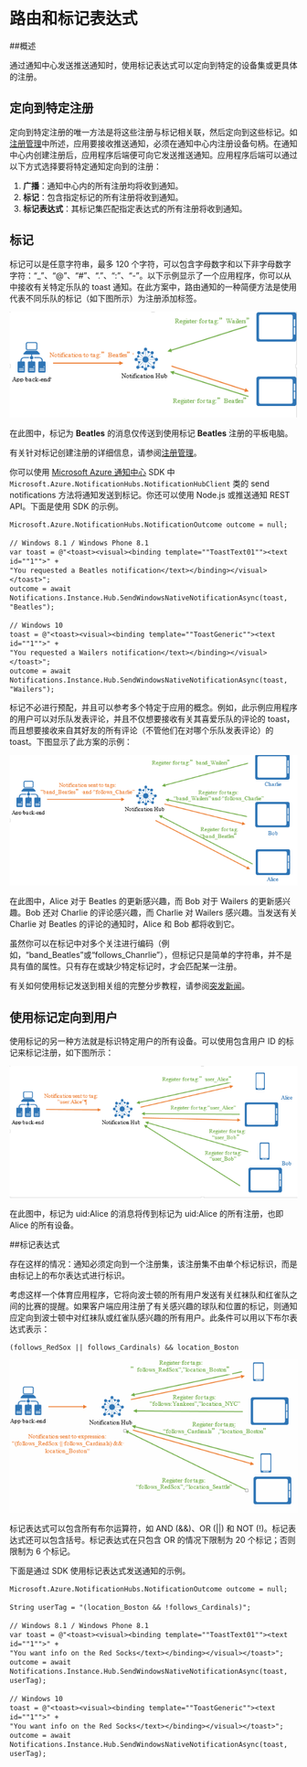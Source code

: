 <properties
	pageTitle="路由和标记表达式"
	description="本主题介绍 Azure 通知中心的路由和标记表达式。"
	services="notification-hubs"
	documentationCenter=".net"
	authors="wesmc7777"
	manager="dwrede"
	editor=""/>

<tags
	ms.service="notification-hubs"
	ms.date="03/28/2016"
	wacn.date=""/>

# 路由和标记表达式

##概述

通过通知中心发送推送通知时，使用标记表达式可以定向到特定的设备集或更具体的注册。


## 定向到特定注册

定向到特定注册的唯一方法是将这些注册与标记相关联，然后定向到这些标记。如[注册管理](/documentation/articles/notification-hubs-push-notification-registration-management)中所述，应用要接收推送通知，必须在通知中心内注册设备句柄。在通知中心内创建注册后，应用程序后端便可向它发送推送通知。应用程序后端可以通过以下方式选择要将特定通知定向到的注册：

1. **广播**：通知中心内的所有注册均将收到通知。
2. **标记**：包含指定标记的所有注册将收到通知。
3. **标记表达式**：其标记集匹配指定表达式的所有注册将收到通知。

## 标记

标记可以是任意字符串，最多 120 个字符，可以包含字母数字和以下非字母数字字符：“\_”、“@”、“#”、“.”、“:”、“-”。以下示例显示了一个应用程序，你可以从中接收有关特定乐队的 toast 通知。在此方案中，路由通知的一种简便方法是使用代表不同乐队的标记（如下图所示）为注册添加标签。

![](./media/notification-hubs-routing-tag-expressions/notification-hubs-tags.png)

在此图中，标记为 **Beatles** 的消息仅传送到使用标记 **Beatles** 注册的平板电脑。

有关针对标记创建注册的详细信息，请参阅[注册管理](/documentation/articles/notification-hubs-push-notification-registration-management)。

你可以使用 [Microsoft Azure 通知中心](https://www.nuget.org/packages/Microsoft.Azure.NotificationHubs/) SDK 中 `Microsoft.Azure.NotificationHubs.NotificationHubClient` 类的 send notifications 方法将通知发送到标记。你还可以使用 Node.js 或推送通知 REST API。下面是使用 SDK 的示例。


	Microsoft.Azure.NotificationHubs.NotificationOutcome outcome = null;

	// Windows 8.1 / Windows Phone 8.1
	var toast = @"<toast><visual><binding template=""ToastText01""><text id=""1"">" +
	"You requested a Beatles notification</text></binding></visual></toast>";
	outcome = await Notifications.Instance.Hub.SendWindowsNativeNotificationAsync(toast, "Beatles");

	// Windows 10
	toast = @"<toast><visual><binding template=""ToastGeneric""><text id=""1"">" +
	"You requested a Wailers notification</text></binding></visual></toast>";
	outcome = await Notifications.Instance.Hub.SendWindowsNativeNotificationAsync(toast, "Wailers");




标记不必进行预配，并且可以参考多个特定于应用的概念。例如，此示例应用程序的用户可以对乐队发表评论，并且不仅想要接收有关其喜爱乐队的评论的 toast，而且想要接收来自其好友的所有评论（不管他们在对哪个乐队发表评论）的 toast。下图显示了此方案的示例：



![](./media/notification-hubs-routing-tag-expressions/notification-hubs-tags2.png)

在此图中，Alice 对于 Beatles 的更新感兴趣，而 Bob 对于 Wailers 的更新感兴趣。Bob 还对 Charlie 的评论感兴趣，而 Charlie 对 Wailers 感兴趣。当发送有关 Charlie 对 Beatles 的评论的通知时，Alice 和 Bob 都将收到它。

虽然你可以在标记中对多个关注进行编码（例如，“band\_Beatles”或“follows\_Chanrlie”），但标记只是简单的字符串，并不是具有值的属性。只有存在或缺少特定标记时，才会匹配某一注册。

有关如何使用标记发送到相关组的完整分步教程，请参阅[突发新闻](/documentation/articles/notification-hubs-windows-notification-dotnet-push-xplat-segmented-wns)。


## 使用标记定向到用户

使用标记的另一种方法就是标识特定用户的所有设备。可以使用包含用户 ID 的标记来标记注册，如下图所示：


![](./media/notification-hubs-routing-tag-expressions/notification-hubs-tags3.png)

在此图中，标记为 uid:Alice 的消息将传到标记为 uid:Alice 的所有注册，也即 Alice 的所有设备。


##标记表达式

存在这样的情况：通知必须定向到一个注册集，该注册集不由单个标记标识，而是由标记上的布尔表达式进行标识。

考虑这样一个体育应用程序，它将向波士顿的所有用户发送有关红袜队和红雀队之间的比赛的提醒。如果客户端应用注册了有关感兴趣的球队和位置的标记，则通知应定向到波士顿中对红袜队或红雀队感兴趣的所有用户。此条件可以用以下布尔表达式表示：

	(follows_RedSox || follows_Cardinals) && location_Boston


![](./media/notification-hubs-routing-tag-expressions/notification-hubs-tags4.png)

标记表达式可以包含所有布尔运算符，如 AND (&&)、OR (||) 和 NOT (!)。标记表达式还可以包含括号。标记表达式在只包含 OR 的情况下限制为 20 个标记；否则限制为 6 个标记。

下面是通过 SDK 使用标记表达式发送通知的示例。


	Microsoft.Azure.NotificationHubs.NotificationOutcome outcome = null;

	String userTag = "(location_Boston && !follows_Cardinals)";	

	// Windows 8.1 / Windows Phone 8.1
	var toast = @"<toast><visual><binding template=""ToastText01""><text id=""1"">" +
	"You want info on the Red Socks</text></binding></visual></toast>";
	outcome = await Notifications.Instance.Hub.SendWindowsNativeNotificationAsync(toast, userTag);

	// Windows 10
	toast = @"<toast><visual><binding template=""ToastGeneric""><text id=""1"">" +
	"You want info on the Red Socks</text></binding></visual></toast>";
	outcome = await Notifications.Instance.Hub.SendWindowsNativeNotificationAsync(toast, userTag);

<!---HONumber=Mooncake_0704_2016-->